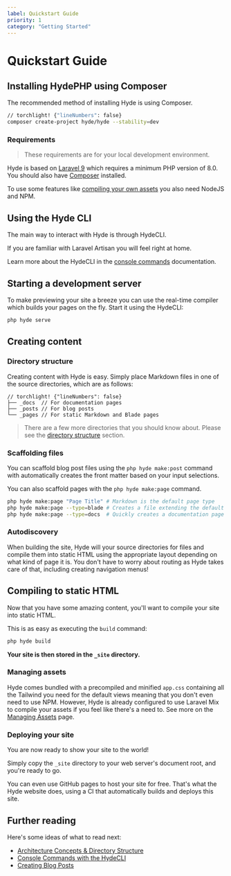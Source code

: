 ```yaml
---
label: Quickstart Guide
priority: 1
category: "Getting Started"
---
```


# Quickstart Guide

## Installing HydePHP using Composer 
The recommended method of installing Hyde is using Composer.
```bash
// torchlight! {"lineNumbers": false}
composer create-project hyde/hyde --stability=dev
```

### Requirements
> These requirements are for your local development environment.

Hyde is based on [Laravel 9](https://laravel.com/docs/9.x/releases)
which requires a minimum PHP version of 8.0. 
You should also have [Composer](https://getcomposer.org/) installed. 

To use some features like [compiling your own assets](managing-assets.html)
you also need NodeJS and NPM.


## Using the Hyde CLI
The main way to interact with Hyde is through HydeCLI.

If you are familiar with Laravel Artisan you will feel right at home.

Learn more about the HydeCLI in the [console commands](console-commands.html) documentation.

## Starting a development server

To make previewing your site a breeze you can use the real-time compiler
which builds your pages on the fly. Start it using the HydeCLI:
```bash
php hyde serve
```

## Creating content

### Directory structure

Creating content with Hyde is easy. Simply place Markdown files in one of the source directories, which are as follows:
```
// torchlight! {"lineNumbers": false}
├── _docs  // For documentation pages              
├── _posts // For blog posts
└── _pages // For static Markdown and Blade pages
```

> There are a few more directories that you should know about. Please see the
> [directory structure](architecture-concepts.html#directory-structure) section.

### Scaffolding files

You can scaffold blog post files using the `php hyde make:post` command with automatically creates the front matter based on your input selections.

You can also scaffold pages with the `php hyde make:page` command.

```bash
php hyde make:page "Page Title" # Markdown is the default page type
php hyde make:page --type=blade # Creates a file extending the default layout
php hyde make:page --type=docs  # Quickly creates a documentation page
```

### Autodiscovery

When building the site, Hyde will your source directories for files and
compile them into static HTML using the appropriate layout depending
on what kind of page it is. You don't have to worry about routing
as Hyde takes care of that, including creating navigation menus!

## Compiling to static HTML

Now that you have some amazing content, you'll want to compile your site into static HTML.

This is as easy as executing the `build` command:
```bash
php hyde build
```

**Your site is then stored in the `_site` directory.**

### Managing assets

Hyde comes bundled with a precompiled and minified `app.css` containing all the Tailwind you need for the default views meaning that you don't even need to use NPM. However, Hyde is already configured to use Laravel Mix to compile your assets if you feel like there's a need to. See more on the [Managing Assets](managing-assets.html) page.

### Deploying your site

You are now ready to show your site to the world!

Simply copy the `_site` directory to your web server's document root, and you're ready to go.

You can even use GitHub pages to host your site for free. That's what the Hyde website does,
using a CI that automatically builds and deploys this site.


## Further reading

Here's some ideas of what to read next:

- [Architecture Concepts & Directory Structure](architecture-concepts.html)
- [Console Commands with the HydeCLI](console-commands.html)
- [Creating Blog Posts](blog-posts.html)
